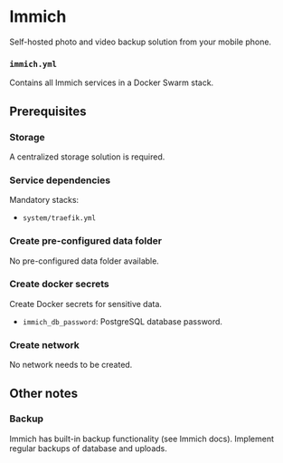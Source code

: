 # Immich

Self-hosted photo and video backup solution from your mobile phone.

### `immich.yml`
Contains all Immich services in a Docker Swarm stack.

## Prerequisites
### Storage
A centralized storage solution is required.

### Service dependencies
Mandatory stacks:
- `system/traefik.yml`

### Create pre-configured data folder
No pre-configured data folder available.

### Create docker secrets
Create Docker secrets for sensitive data.

- `immich_db_password`: PostgreSQL database password.

### Create network
No network needs to be created.

## Other notes
### Backup
Immich has built-in backup functionality (see Immich docs). Implement regular backups of database and uploads.